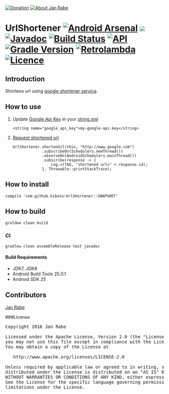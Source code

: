 [![Donation](https://img.shields.io/badge/donate-please-brightgreen.svg)](https://www.paypal.me/janrabe) [![About Jan Rabe](https://img.shields.io/badge/about-me-green.svg)](https://about.me/janrabe) 
# UrlShortener [![Android Arsenal](https://img.shields.io/badge/Android%20Arsenal-UrlShortener-brightgreen.svg?style=flat)](https://android-arsenal.com/details/1/4819) [![](https://jitpack.io/v/kibotu/UrlShortener.svg)](https://jitpack.io/#kibotu/UrlShortener) [![Javadoc](https://img.shields.io/badge/javadoc-SNAPSHOT-green.svg)](https://jitpack.io/com/github/kibotu/UrlShortener/master-SNAPSHOT/javadoc/index.html) [![Build Status](https://travis-ci.org/kibotu/UrlShortener.svg?branch=master)](https://travis-ci.org/kibotu/UrlShortener) [![API](https://img.shields.io/badge/API-15%2B-brightgreen.svg?style=flat)](https://android-arsenal.com/api?level=15)  [![Gradle Version](https://img.shields.io/badge/gradle-3.2.1-green.svg)](https://docs.gradle.org/current/release-notes) [![Retrolambda](https://img.shields.io/badge/java-8-green.svg)](https://github.com/evant/gradle-retrolambda) [![Licence](https://img.shields.io/badge/licence-Apache%202-blue.svg)](https://raw.githubusercontent.com/kibotu/UrlShortener/master/LICENSE)

## Introduction

Shortens url using [google shortener service](https://developers.google.com/url-shortener/).

## How to use

1) Update [Google Api Key](https://developers.google.com/url-shortener/v1/getting_started#APIKey) in your [string.xml](https://github.com/kibotu/UrlShortener/blob/master/lib/src/main/res/values/strings.xml)

       <string name="google_api_key">my-google-api-key</string>

2) [Request shortened url](https://github.com/kibotu/UrlShortener/blob/master/app/src/main/java/net/kibotu/urlshortener/app/MainActivity.java#L21-L26)

       UrlShortener.shortenUrl(this, "http://www.google.com")
                    .subscribeOn(Schedulers.newThread())
                    .observeOn(AndroidSchedulers.mainThread())
                    .subscribe(response -> {
                        Log.v(TAG, "shortened url=" + response.id);
                    }, Throwable::printStackTrace);


## How to install

    compile 'com.github.kibotu:UrlShortener:-SNAPSHOT'

## How to build

    graldew clean build
    
### CI 
    
    gradlew clean assembleRelease test javadoc
    
#### Build Requirements

- JDK7, JDK8
- Android Build Tools 25.0.1
- Android SDK 25

## Contributors

[Jan Rabe](jan.rabe@kibotu.net)

###License
<pre>
Copyright 2016 Jan Rabe

Licensed under the Apache License, Version 2.0 (the "License");
you may not use this file except in compliance with the License.
You may obtain a copy of the License at

   http://www.apache.org/licenses/LICENSE-2.0

Unless required by applicable law or agreed to in writing, software
distributed under the License is distributed on an "AS IS" BASIS,
WITHOUT WARRANTIES OR CONDITIONS OF ANY KIND, either express or implied.
See the License for the specific language governing permissions and
limitations under the License.
</pre>
